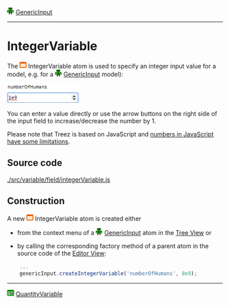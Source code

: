 ![](../../../../icons/genericInput.png) [GenericInput](../../model/genericInput/genericInput.md)

----

# IntegerVariable

The ![](../../../../icons/integerVariable.png) IntegerVariable atom is used to specify an integer input value for a model, e.g. for a ![](../../../../icons/genericInput.png) [GenericInput](../../model/genericInput/genericInput.md) model):

![](../../../images/integerVariable.png)

You can enter a value directly or use the arrow buttons on the right side of the input field to increase/decrease the number by 1. 

Please note that Treez is based on JavaScript and [numbers in JavaScript have some limitations](http://www.javascripter.net/faq/accuracy.htm). 

## Source code

[./src/variable/field/integerVariable.js](../../../../src/variable/field/integerVariable.js)

## Construction

A new ![](../../../../icons/integerVariable.png) IntegerVariable atom is created either 

* from the context menu of a ![](../../../../icons/genericInput.png) [GenericInput](../../model/genericInput/genericInput.md) atom in the [Tree View](../../../views/treeView.md) or 

* by calling the corresponding factory method of a parent atom in the source code of the [Editor View](../../../views/editorView.md):	

```javascript
    ...
    genericInput.createIntegerVariable('numberOfHumans', 8e9);
```

----
![QuantityVariable](../../../../icons/quantityVariable.png) [QuantityVariable](./quantityVariable.md)
